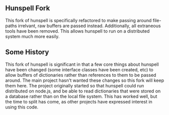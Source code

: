 Hunspell Fork
-------------
This fork of hunspell is specifically refactored to make passing around file-paths irrelvant, raw buffers are passed instead. Additionally, all extraneous tools have been removed. This allows hunspell to run on a distributed system much more easily.

Some History
------------
This fork of hunspell is significant in that a few core things about hunspell have been changed (some interface classes have been created, etc) to allow buffers of dictionaries rather than references to them to be passed around. The main project hasn't wanted these changes so this fork will keep them here. The project originally started so that hunspell could run distributed on node.js, and be able to read dictionaries that were stored on a database rather than on the local file system. This has worked well, but the time to split has come, as other projects have expressed interest in using this code.